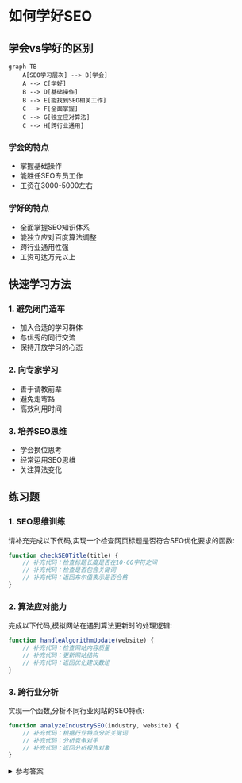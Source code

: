 # 如何学好SEO

## 学会vs学好的区别

```mermaid
graph TB
    A[SEO学习层次] --> B[学会]
    A --> C[学好]
    B --> D[基础操作]
    B --> E[能找到SEO相关工作]
    C --> F[全面掌握]
    C --> G[独立应对算法]
    C --> H[跨行业通用]
```

### 学会的特点
- 掌握基础操作
- 能胜任SEO专员工作
- 工资在3000-5000左右

### 学好的特点
- 全面掌握SEO知识体系
- 能独立应对百度算法调整
- 跨行业通用性强
- 工资可达万元以上

## 快速学习方法

### 1. 避免闭门造车
- 加入合适的学习群体
- 与优秀的同行交流
- 保持开放学习的心态

### 2. 向专家学习
- 善于请教前辈
- 避免走弯路
- 高效利用时间

### 3. 培养SEO思维
- 学会换位思考
- 经常运用SEO思维
- 关注算法变化

## 练习题

### 1. SEO思维训练
请补充完成以下代码,实现一个检查网页标题是否符合SEO优化要求的函数:

```javascript
function checkSEOTitle(title) {
    // 补充代码：检查标题长度是否在10-60字符之间
    // 补充代码：检查是否包含关键词
    // 补充代码：返回布尔值表示是否合格
}
```

### 2. 算法应对能力
完成以下代码,模拟网站在遇到算法更新时的处理逻辑:

```javascript
function handleAlgorithmUpdate(website) {
    // 补充代码：检查网站内容质量
    // 补充代码：更新网站结构
    // 补充代码：返回优化建议数组
}
```

### 3. 跨行业分析
实现一个函数,分析不同行业网站的SEO特点:

```javascript
function analyzeIndustrySEO(industry, website) {
    // 补充代码：根据行业特点分析关键词
    // 补充代码：分析竞争对手
    // 补充代码：返回分析报告对象
}
```

<details>
<summary>参考答案</summary>

```javascript
// 题目1答案
function checkSEOTitle(title) {
    const length = title.length;
    const hasKeyword = /关键词/.test(title);
    return length >= 10 && length <= 60 && hasKeyword;
}

/// 题目2: 算法应对能力
function handleAlgorithmUpdate(website) {
    const suggestions = [];
    
    // 检查网站内容质量
    if (!website.hasOriginalContent) {
        suggestions.push('增加原创内容');
    }
    if (website.contentLength < 1000) {
        suggestions.push('增加内容长度');
    }
    
    // 检查网站结构
    if (!website.hasSitemap) {
        suggestions.push('添加网站地图');
    }
    if (!website.hasSSL) {
        suggestions.push('添加SSL证书');
    }
    if (!website.isMobileFriendly) {
        suggestions.push('优化移动端适配');
    }
    
    return suggestions;
}

// 题目3: 跨行业分析
function analyzeIndustrySEO(industry, website) {
    // 分析行业关键词
    const keywords = {
        mainKeywords: getIndustryMainKeywords(industry),
        longTailKeywords: getIndustryLongTailKeywords(industry),
        localKeywords: getLocalKeywords(industry, website.location)
    };
    
    // 分析竞争对手
    const competitors = {
        directCompetitors: findTopCompetitors(industry, 5),
        keywordGaps: analyzeKeywordGaps(website, keywords),
        backlinksAnalysis: analyzeCompetitorBacklinks()
    };
    
    // 返回分析报告
    return {
        industryAnalysis: {
            marketSize: getMarketSize(industry),
            searchVolume: getSearchVolume(keywords),
            competitionLevel: calculateCompetitionLevel(competitors)
        },
        keywords: keywords,
        competitors: competitors,
        recommendations: generateOptimizationPlan(keywords, competitors)
    };
}
```
</details>